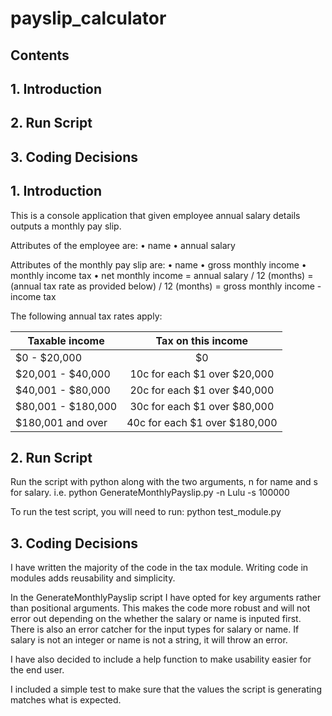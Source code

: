 # payslip_calculator

## Contents
## 1. Introduction
## 2. Run Script
## 3. Coding Decisions


## 1. Introduction ##

This is a console application that given employee annual salary details outputs a monthly pay slip.

Attributes of the employee are:
• name
• annual salary

Attributes of the monthly pay slip are:
• name
• gross monthly income
• monthly income tax
• net monthly income
= annual salary / 12 (months)
= (annual tax rate as provided below) / 12 (months) = gross monthly income - income tax

The following annual tax rates apply:

| Taxable income     | Tax on this income            |
| -------------------|:-----------------------------:|
| $0 - $20,000       | $0                            |
| $20,001 - $40,000  | 10c for each $1 over $20,000  |
| $40,001 - $80,000  | 20c for each $1 over $40,000  |    
| $80,001 - $180,000 | 30c for each $1 over $80,000  |    
| $180,001 and over  | 40c for each $1 over $180,000 |

## 2. Run Script ##

Run the script with python along with the two arguments, n for name and s for salary. i.e.
python GenerateMonthlyPayslip.py -n Lulu -s 100000

To run the test script, you will need to run:
python test_module.py

## 3. Coding Decisions ##

I have written the majority of the code in the tax module. Writing code in modules adds reusability and simplicity.

In the GenerateMonthlyPayslip script I have opted for key arguments rather than positional arguments. This makes the code more robust and will not error out depending on the whether the salary or name is inputed first. There is also an error catcher for the input types for salary or name. If salary is not an integer or name is not a string, it will throw an error.

I have also decided to include a help function to make usability easier for the end user.

I included a simple test to make sure that the values the script is generating matches what is expected.
